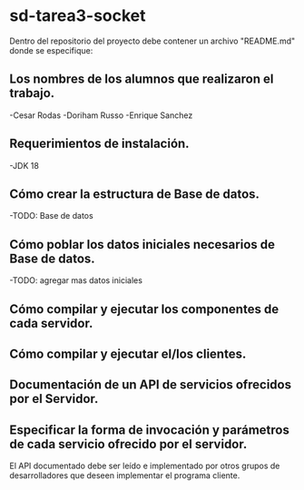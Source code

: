 # sd-tarea3-socket
Dentro del repositorio del proyecto debe contener un archivo "README.md" donde se especifique:
## Los nombres de los alumnos que realizaron el trabajo.
-Cesar Rodas
-Doriham Russo
-Enrique Sanchez
## Requerimientos de instalación.
-JDK 18
## Cómo crear la estructura de Base de datos.
-TODO: Base de datos
## Cómo poblar los datos iniciales necesarios de Base de datos.
-TODO: agregar mas datos iniciales
## Cómo compilar y ejecutar los componentes de cada servidor.

## Cómo compilar y ejecutar el/los clientes.

## Documentación de un API de servicios ofrecidos por el Servidor.

## Especificar la forma de invocación y parámetros de cada servicio ofrecido por el servidor.

El API documentado debe ser leído e implementado por otros grupos de desarrolladores que deseen implementar el programa cliente.
